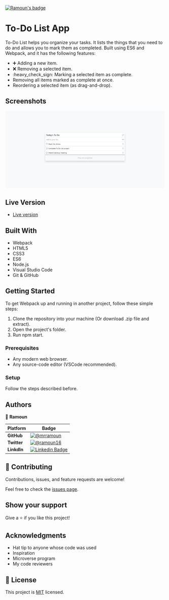 [![Ramoun's badge](https://img.shields.io/static/v1?label=BY&message=RAMOUN&color=birghtgreen)](https://mrramoun.github.io)

# To-Do List App

To-Do List helps you organize your tasks. It lists the things that you need to do and allows you to mark them as completed. Built using ES6 and Webpack, and it has the following features:

- :heavy_plus_sign: Adding a new item.
- :x: Removing a selected item.
- :heavy_check_sign: Marking a selected item as complete.
- Removing all items marked as complete at once.
- Reordering a selected item (as drag-and-drop).

## Screenshots

![screenshot](./app_screenshot.png)

## Live Version

- [Live version](https://ramoun.me/to-do-list/)

## Built With

- Webpack
- HTML5
- CSS3
- ES6
- Node.js
- Visual Studio Code
- Git & GitHub

## Getting Started

To get Webpack up and running in another project, follow these simple steps:

1. Clone the repository into your machine (Or download .zip file and extract).
2. Open the project's folder.
3. Run npm start.

### Prerequisites

- Any modern web browser.
- Any source-code editor (VSCode recommended).

### Setup

Follow the steps described before.

## Authors

👤 **Ramoun**

 Platform | Badge |
 --- | --- |
 **GitHub**  | [![@mrramoun](https://img.shields.io/github/followers/MrRamoun?label=Ramoun&style=social)](https://github.com/mrramoun)
 **Twitter** | [![@ramoun16](https://img.shields.io/twitter/follow/ramoun16?label=ramoun16&style=social)](https://twitter.com/ramoun16)
 **LinkdIn** | [![Linkedin Badge](https://img.shields.io/badge/-Ramoun-blue?style=social&logo=Linkedin&logoColor=blue&link=https://www.linkedin.com/in/ramoun)](https://www.linkedin.com/in/ramoun/)

## 🤝 Contributing

Contributions, issues, and feature requests are welcome!

Feel free to check the [issues page](../../issues/).

## Show your support

Give a ⭐️ if you like this project!

## Acknowledgments

- Hat tip to anyone whose code was used
- Inspiration
- Microverse program
- My code reviewers

## 📝 License

This project is [MIT](./MIT.md) licensed.
